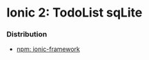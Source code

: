 # Ionic 2: TodoList sqLite


### Distribution

 - [npm: ionic-framework](https://www.npmjs.com/package/ionic-framework)
